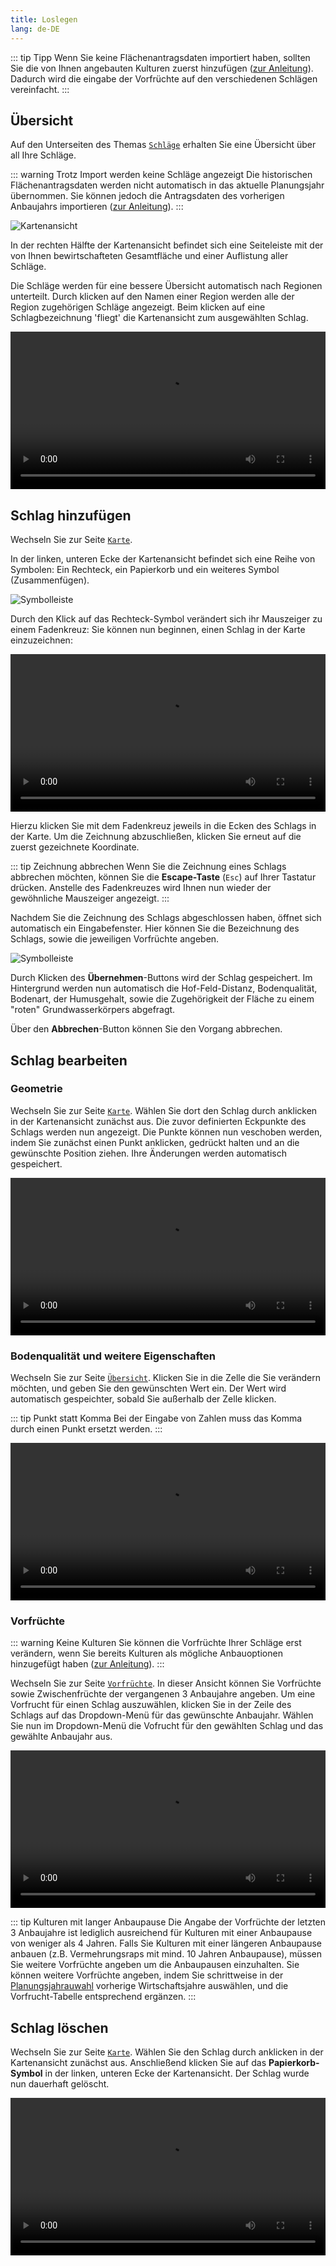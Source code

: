 ```yaml
---
title: Loslegen
lang: de-DE
---
```


::: tip Tipp 
Wenn Sie keine Flächenantragsdaten importiert haben, sollten Sie die von
Ihnen angebauten Kulturen zuerst hinzufügen ([zur Anleitung](./crops.html#kultur-hinzufugen)). Dadurch wird die eingabe der Vorfrüchte auf
den verschiedenen Schlägen vereinfacht.
:::

## Übersicht

Auf den Unterseiten des Themas [`Schläge`](https://fruchtfolge.agp.uni-bonn.de/maps) erhalten Sie eine Übersicht über all Ihre Schläge.

::: warning Trotz Import werden keine Schläge angezeigt
Die historischen Flächenantragsdaten werden nicht automatisch in das aktuelle Planungsjahr übernommen. Sie können jedoch die Antragsdaten des vorherigen Anbaujahrs importieren ([zur Anleitung](./import.html#ubernahme-der-daten-in-das-aktuelle-planungsjahr)).
:::

![Kartenansicht](../img/map_main.jpg)

In der rechten Hälfte der Kartenansicht befindet sich eine Seiteleiste mit der von Ihnen bewirtschafteten Gesamtfläche und einer Auflistung aller Schläge. 

Die Schläge werden für eine bessere Übersicht automatisch nach Regionen unterteilt. Durch klicken auf den Namen einer Region werden alle der Region zugehörigen Schläge angezeigt. Beim klicken auf eine Schlagbezeichnung 'fliegt' die Kartenansicht zum ausgewählten Schlag.

<video id="plots_main" width="100%" height="auto" controls autoplay loop>
  <source src="../img/plots_main.webm" type="video/webm">
  <source src="../img/plots_main.mp4" type="video/mp4">
  Ihr Browser kann dieses Video nicht abspielen.
</video> 

## Schlag hinzufügen

Wechseln Sie zur Seite [`Karte`](https://fruchtfolge.agp.uni-bonn.de/maps).

In der linken, unteren Ecke der Kartenansicht befindet sich eine Reihe von Symbolen:
Ein Rechteck, ein Papierkorb und ein weiteres Symbol (Zusammenfügen).

![Symbolleiste](../img/plots_icons.jpg)

Durch den Klick auf das Rechteck-Symbol verändert sich ihr Mauszeiger zu einem Fadenkreuz: Sie können nun beginnen, einen Schlag in der Karte einzuzeichnen:

<!-- ![Symbolleiste](../img/add_plot.gif) -->
<video id="add_plot" width="100%" height="auto" controls autoplay loop>
  <source src="../img/add_plot.webm" type="video/webm">
  <source src="../img/add_plot.mp4" type="video/mp4">
  Ihr Browser kann dieses Video nicht abspielen.
</video> 

Hierzu klicken Sie mit dem Fadenkreuz jeweils in die Ecken des Schlags in der Karte.
Um die Zeichnung abzuschließen, klicken Sie erneut auf die zuerst gezeichnete Koordinate.

::: tip Zeichnung abbrechen 
Wenn Sie die Zeichnung eines Schlags abbrechen möchten, können Sie die **Escape-Taste** (`Esc`) auf Ihrer Tastatur drücken. Anstelle des Fadenkreuzes wird Ihnen nun wieder
der gewöhnliche Mauszeiger angezeigt.
:::

Nachdem Sie die Zeichnung des Schlags abgeschlossen haben, öffnet sich automatisch
ein Eingabefenster. Hier können Sie die Bezeichnung des Schlags, sowie die jeweiligen Vorfrüchte angeben.

![Symbolleiste](../img/add_plot_dialogue.jpg)

Durch Klicken des **Übernehmen**-Buttons wird der Schlag gespeichert. Im Hintergrund werden nun automatisch die Hof-Feld-Distanz, Bodenqualität, Bodenart, der Humusgehalt, sowie die Zugehörigkeit der Fläche zu einem "roten" Grundwasserkörpers  abgefragt.

Über den **Abbrechen**-Button können Sie den Vorgang abbrechen.

## Schlag bearbeiten
### Geometrie
Wechseln Sie zur Seite [`Karte`](https://fruchtfolge.agp.uni-bonn.de/maps). Wählen Sie dort den Schlag durch anklicken in der Kartenansicht zunächst aus. Die zuvor definierten Eckpunkte des Schlags werden nun angezeigt. Die Punkte können nun veschoben werden, indem Sie zunächst einen Punkt anklicken, gedrückt halten und an die gewünschte Position ziehen.
Ihre Änderungen werden automatisch gespeichert.

<video id="change_plot" width="100%" height="auto" controls autoplay loop>
  <source src="../img/change_plot.webm" type="video/webm">
  <source src="../img/change_plot.mp4" type="video/mp4">
  Ihr Browser kann dieses Video nicht abspielen.
</video> 


### Bodenqualität und weitere Eigenschaften
Wechseln Sie zur Seite [`Übersicht`](https://fruchtfolge.agp.uni-bonn.de/overview). 
Klicken Sie in die Zelle die Sie verändern möchten, und geben Sie den gewünschten Wert ein. Der Wert wird automatisch gespeichter, sobald Sie außerhalb der Zelle klicken.

::: tip Punkt statt Komma 
Bei der Eingabe von Zahlen muss das Komma durch einen Punkt ersetzt werden.
:::

<video id="plot_overview" width="100%" height="auto" controls autoplay loop>
  <source src="../img/plot_overview.webm" type="video/webm">
  <source src="../img/plot_overview.mp4" type="video/mp4">
  Ihr Browser kann dieses Video nicht abspielen.
</video> 

### Vorfrüchte

::: warning Keine Kulturen
Sie können die Vorfrüchte Ihrer Schläge erst verändern, wenn Sie bereits Kulturen als mögliche Anbauoptionen hinzugefügt haben ([zur Anleitung](./crops.html#kultur-hinzufugen)).
:::

Wechseln Sie zur Seite [`Vorfrüchte`](https://fruchtfolge.agp.uni-bonn.de/plots-previous-crops). In dieser Ansicht können Sie Vorfrüchte sowie Zwischenfrüchte der vergangenen 3 Anbaujahre angeben. Um eine Vorfrucht für einen Schlag auszuwählen, klicken Sie in der Zeile des Schlags auf das Dropdown-Menü für das gewünschte Anbaujahr. Wählen Sie nun im Dropdown-Menü die Vofrucht für den gewählten Schlag und das gewählte Anbaujahr aus.

<video id="plots_prev_crops" width="100%" height="auto" controls autoplay loop>
  <source src="../img/plots_prev_crops.webm" type="video/webm">
  <source src="../img/plots_prev_crops.mp4" type="video/mp4">
  Ihr Browser kann dieses Video nicht abspielen.
</video> 

::: tip Kulturen mit langer Anbaupause
Die Angabe der Vorfrüchte der letzten 3 Anbaujahre ist lediglich ausreichend für Kulturen mit einer Anbaupause von weniger als 4 Jahren. Falls Sie Kulturen mit einer längeren Anbaupause anbauen (z.B. Vermehrungsraps mit mind. 10 Jahren Anbaupause), müssen Sie weitere Vorfrüchte angeben um die Anbaupausen einzuhalten. Sie können weitere Vorfrüchte angeben, indem Sie schrittweise in der [Planungsjahrauwahl](./overview.html#planungsjahrauswahl) vorherige Wirtschaftsjahre auswählen, und die Vorfrucht-Tabelle entsprechend ergänzen.
:::

## Schlag löschen
Wechseln Sie zur Seite [`Karte`](https://fruchtfolge.agp.uni-bonn.de/maps). Wählen Sie den Schlag durch anklicken in der Kartenansicht zunächst aus. Anschließend klicken Sie auf das **Papierkorb-Symbol** in der linken, unteren Ecke der Kartenansicht. Der Schlag wurde nun dauerhaft gelöscht.


<video id="delete_plot" width="100%" height="auto" controls autoplay loop>
  <source src="../img/delete_plot.webm" type="video/webm">
  <source src="../img/delete_plot.mp4" type="video/mp4">
  Ihr Browser kann dieses Video nicht abspielen.
</video> 
